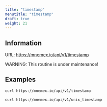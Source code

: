 ```yaml
---
title: "timestamp"
menutitle: "timestamp"
draft: true
weight: 21
---
```


## Information

URL: https://mnemex.io/api/v1/timestamp

WARNING: This routine is under maintenance!

## Examples

```bash
curl https://mnemex.io/api/v1/timestamp
```

```bash
curl https://mnemex.io/api/v1/unix_timestamp
```
